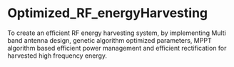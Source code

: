 # Optimized_RF_energyHarvesting
To create an efficient RF energy harvesting system, by implementing Multi band antenna design, genetic algorithm optimized parameters, MPPT algorithm based efficient power management and efficient rectification for harvested high frequency energy.

